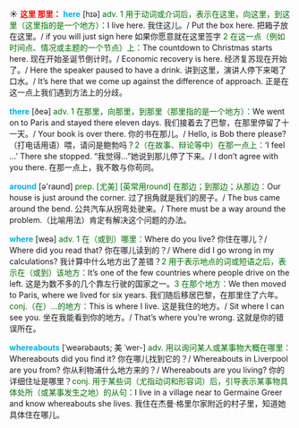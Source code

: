 ☀ <font color="red">**这里 那里：**</font>
<font color="sky blue">**here**</font> [hɪə] 
<font color="rgb(227, 108, 9)">adv. 1 用于动词或介词后，表示在这里，向这里，到这里（这里指的是一个地方）：</font>I live here. 我住这儿。/ Put the box here. 把箱子放在这里。/ if you will just sign here 如果你愿意就在这里签字 <font color="rgb(227, 108, 9)">2 在这一点（例如时间点、情况或主题的一个节点）上：</font>The countdown to Christmas starts here. 现在开始圣诞节倒计时。/ Economic recovery is here. 经济复苏现在开始了。/ Here the speaker paused to have a drink. 讲到这里，演讲人停下来喝了口水。/ It’s here that we come up against the difference of approach. 正是在这一点上我们遇到方法上的分歧。

<font color="sky blue">**there**</font> [ðeə] 
<font color="rgb(227, 108, 9)">adv. 1 在那里，向那里，到那里（那里指的是一个地方）：</font>We went on to Paris and stayed there eleven days. 我们接着去了巴黎，在那里停留了十一天。/ Your book is over there. 你的书在那儿。/ Hello, is Bob there please?（打电话用语）喂，请问是鲍勃吗？<font color="rgb(227, 108, 9)">2（在故事、辩论等中）在那一点上：</font>‘I feel …’ There she stopped. “我觉得…”她说到那儿停了下来。/ I don’t agree with you there. 在那一点上，我不敢与你苟同。

<font color="sky blue">**around**</font> [ə'raʊnd] 
<font color="rgb(227, 108, 9)">prep. [尤美] [英常用round] 在那边；到那边；从那边：</font>Our house is just around the corner. 过了拐角就是我们的房子。/ The bus came around the bend. 公共汽车从拐弯处驶来。/ There must be a way around the problem.（比喻用法）肯定有解决这个问题的办法。

<font color="sky blue">**where**</font> [weə] 
<font color="rgb(227, 108, 9)">adv. 1 在（或到）哪里：</font>Where do you live? 你住在哪儿？/ Where did you read that? 你在哪儿读到的？/ Where did I go wrong in my calculations? 我计算中什么地方出了差错？<font color="rgb(227, 108, 9)">2 用于表示地点的词或短语之后，表示在（或到）该地方：</font>It’s one of the few countries where people drive on the left. 这是为数不多的几个靠左行驶的国家之一。<font color="rgb(227, 108, 9)">3 在那个地方：</font>We then moved to Paris, where we lived for six years. 我们随后移居巴黎，在那里住了六年。<font color="rgb(227, 108, 9)">conj.（在）…的地方：</font>This is where I live. 这是我住的地方。/ Sit where I can see you. 坐在我能看到你的地方。/ That’s where you’re wrong. 这就是你的错误所在。
           
<font color="sky blue">**whereabouts**</font> [ˈweərəbaʊts; 美 ˈwer-]
<font color="rgb(227, 108, 9)">adv. 用以询问某人或某事物大概在哪里：</font>Whereabouts did you find it? 你在哪儿找到它的？/ Whereabouts in Liverpool are you from? 你从利物浦什么地方来的？/ Whereabouts are you living? 你的详细住址是哪里？<font color="rgb(227, 108, 9)">conj. 用于某些词（尤指动词和形容词）后，引导表示某事物具体处所（或某事发生之地）的从句：</font>I live in a village near to Germaine Greer and know whereabouts she lives. 我住在杰曼·格里尔家附近的村子里，知道她具体住在哪儿。

